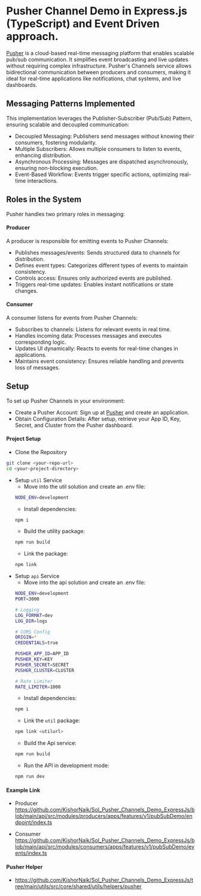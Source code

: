 # Pusher Channel Demo in Express.js (TypeScript) and Event Driven approach.

[Pusher](https://pusher.com/) is a cloud-based real-time messaging platform that enables scalable pub/sub communication. It simplifies event broadcasting and live updates without requiring complex infrastructure. Pusher's Channels service allows bidirectional communication between producers and consumers, making it ideal for real-time applications like notifications, chat systems, and live dashboards.

## Messaging Patterns Implemented
This implementation leverages the Publisher-Subscriber (Pub/Sub) Pattern, ensuring scalable and decoupled communication:
- Decoupled Messaging: Publishers send messages without knowing their consumers, fostering modularity.
- Multiple Subscribers: Allows multiple consumers to listen to events, enhancing distribution.
- Asynchronous Processing: Messages are dispatched asynchronously, ensuring non-blocking execution.
- Event-Based Workflow: Events trigger specific actions, optimizing real-time interactions.

## Roles in the System
Pusher handles two primary roles in messaging:

#### Producer
A producer is responsible for emitting events to Pusher Channels:
- Publishes messages/events: Sends structured data to channels for distribution.
- Defines event types: Categorizes different types of events to maintain consistency.
- Controls access: Ensures only authorized events are published.
- Triggers real-time updates: Enables instant notifications or state changes.

#### Consumer
A consumer listens for events from Pusher Channels:
- Subscribes to channels: Listens for relevant events in real time.
- Handles incoming data: Processes messages and executes corresponding logic.
- Updates UI dynamically: Reacts to events for real-time changes in applications.
- Maintains event consistency: Ensures reliable handling and prevents loss of messages.

## Setup
To set up Pusher Channels in your environment:
- Create a Pusher Account: Sign up at [Pusher](https://pusher.com/) and create an application.
- Obtain Configuration Details: After setup, retrieve your App ID, Key, Secret, and Cluster from the Pusher dashboard.

#### Project Setup
- Clone the Repository
```bash
git clone <your-repo-url>
cd <your-project-directory>
``` 
- Setup `util` Service
    - Move into the util solution and create an .env file:
    ```bash
    NODE_ENV=development
    ```
    - Install dependencies:
    ```bash
    npm i
    ```
    - Build the utility package:
    ```bash
    npm run build
    ```
    - Link the package:
    ```bash
    npm link
    ```
- Setup `api` Service
    - Move into the api solution and create an .env file:
    ```bash
    NODE_ENV=development
    PORT=3000

    # Logging
    LOG_FORMAT=dev
    LOG_DIR=logs

    # CORS Config
    ORIGIN=*
    CREDENTIALS=true

    PUSHER_APP_ID=APP_ID
    PUSHER_KEY=KEY
    PUSHER_SECRET=SECRET
    PUSHER_CLUSTER=CLUSTER

    # Rate Limiter
    RATE_LIMITER=1000
    ```
    - Install dependencies:
    ```bash
    npm i
    ```
    - Link the `util` package:
    ```bash
    npm link <utilurl>
    ```
    - Build the Api service:
    ```bash
    npm run build
    ```
    - Run the API in development mode:
    ```bash
    npm run dev
    ```

#### Example Link
- Producer
  https://github.com/KishorNaik/Sol_Pusher_Channels_Demo_ExpressJs/blob/main/api/src/modules/producers/apps/features/v1/pubSubDemo/endpoint/index.ts

- Consumer
  https://github.com/KishorNaik/Sol_Pusher_Channels_Demo_ExpressJs/blob/main/api/src/modules/consumers/apps/features/v1/pubSubDemo/events/index.ts

#### Pusher Helper
- https://github.com/KishorNaik/Sol_Pusher_Channels_Demo_ExpressJs/tree/main/utils/src/core/shared/utils/helpers/pusher
